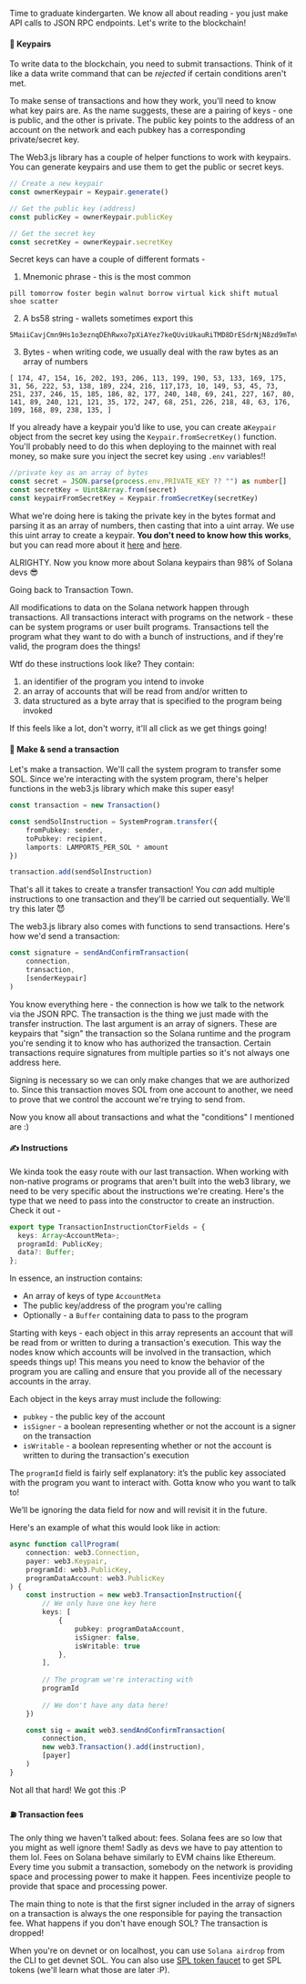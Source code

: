 Time to graduate kindergarten. We know all about reading - you just make API calls to JSON RPC endpoints. Let's write to the blockchain!

#### 🔐 Keypairs
To write data to the blockchain, you need to submit transactions. Think of it like a data write command that can be *rejected* if certain conditions aren't met. 

To make sense of transactions and how they work, you'll need to know what key pairs are. As the name suggests, these are a pairing of keys - one is public, and the other is private. The public key points to the address of an account on the network and each pubkey has a corresponding private/secret key. 

The Web3.js library has a couple of helper functions to work with keypairs. You can generate keypairs and use them to get the public or secret keys.
```ts
// Create a new keypair
const ownerKeypair = Keypair.generate()

// Get the public key (address)
const publicKey = ownerKeypair.publicKey

// Get the secret key
const secretKey = ownerKeypair.secretKey
```

Secret keys can have a couple of different formats - 
1. Mnemonic phrase - this is the most common
```
pill tomorrow foster begin walnut borrow virtual kick shift mutual shoe scatter
```
2. A bs58 string - wallets sometimes export this
```
5MaiiCavjCmn9Hs1o3eznqDEhRwxo7pXiAYez7keQUviUkauRiTMD8DrESdrNjN8zd9mTmVhRvBJeg5vhyvgrAhG
```
3. Bytes - when writing code, we usually deal with the raw bytes as an array of numbers 
```!
[ 174, 47, 154, 16, 202, 193, 206, 113, 199, 190, 53, 133, 169, 175, 31, 56, 222, 53, 138, 189, 224, 216, 117,173, 10, 149, 53, 45, 73, 251, 237, 246, 15, 185, 186, 82, 177, 240, 148, 69, 241, 227, 167, 80, 141, 89, 240, 121, 121, 35, 172, 247, 68, 251, 226, 218, 48, 63, 176, 109, 168, 89, 238, 135, ]
```

If you already have a keypair you’d like to use, you can create a`Keypair` object from the secret key using the `Keypair.fromSecretKey()` function. You'll probably need to do this when deploying to the mainnet with real money, so make sure you inject the secret key using `.env` variables!!

```ts
//private key as an array of bytes
const secret = JSON.parse(process.env.PRIVATE_KEY ?? "") as number[]
const secretKey = Uint8Array.from(secret)
const keypairFromSecretKey = Keypair.fromSecretKey(secretKey)
```

What we're doing here is taking the private key in the bytes format and parsing it as an array of numbers, then casting that into a uint array. We use this uint array to create a keypair. **You don't need to know how this works**, but you can read more about it [here](https://solanacookbook.com/references/keypairs-and-wallets.html) and [here](https://mattmazur.com/2021/11/19/splitting-a-solana-keypair-into-a-public-and-private-keys/).

ALRIGHTY. Now you know more about Solana keypairs than 98% of Solana devs :sunglasses: 

Going back to Transaction Town. 

All modifications to data on the Solana network happen through transactions. All transactions interact with programs on the network - these can be system programs or user built programs. Transactions tell the program what they want to do with a bunch of instructions, and if they're valid, the program does the things!

Wtf do these instructions look like? They contain:
1. an identifier of the program you intend to invoke
2. an array of accounts that will be read from and/or written to
3. data structured as a byte array that is specified to the program being invoked

If this feels like a lot, don't worry, it'll all click as we get things going!

#### 🚆 Make & send a transaction
Let's make a transaction. We'll call the system program to transfer some SOL. Since we're interacting with the system program, there's helper functions in the web3.js library which make this super easy!

```ts
const transaction = new Transaction()

const sendSolInstruction = SystemProgram.transfer({
    fromPubkey: sender,
    toPubkey: recipient,
    lamports: LAMPORTS_PER_SOL * amount
})

transaction.add(sendSolInstruction)
```

That's all it takes to create a transfer transaction! You *can* add multiple instructions to one transaction and they'll be carried out sequentially. We'll try this later 😈

The web3.js library also comes with functions to send transactions. Here's how we'd send a transaction:
```ts
const signature = sendAndConfirmTransaction(
    connection,
    transaction,
    [senderKeypair]
)
```

You know everything here - the connection is how we talk to the network via the JSON RPC. The transaction is the thing we just made with the transfer instruction. The last argument is an array of signers. These are keypairs that "sign" the transaction so the Solana runtime and the program you're sending it to know who has authorized the transaction. Certain transactions require signatures from multiple parties so it's not always one address here.

Signing is necessary so we can only make changes that we are authorized to. Since this transaction moves SOL from one account to another, we need to prove that we control the account we're trying to send from.  

Now you know all about transactions and what the "conditions" I mentioned are :)

#### ✍ Instructions 
We kinda took the easy route with our last transaction. When working with non-native programs or programs that aren't built into the web3 library, we need to be very specific about the instructions we're creating. Here's the type that we need to pass into the constructor to create an instruction. Check it out -
```ts
export type TransactionInstructionCtorFields = {
  keys: Array<AccountMeta>;
  programId: PublicKey;
  data?: Buffer;
};
```

In essence, an instruction contains:
* An array of keys of type `AccountMeta`
* The public key/address of the program you're calling
* Optionally - a `Buffer` containing data to pass to the program

Starting with keys - each object in this array represents an account that will be read from or written to during a transaction's execution. This way the nodes know which accounts will be involved in the transaction, which speeds things up! This means you need to know the behavior of the program you are calling and ensure that you provide all of the necessary accounts in the array.

Each object in the keys array must include the following:

* `pubkey` - the public key of the account
* `isSigner` - a boolean representing whether or not the account is a signer on the transaction
* `isWritable` - a boolean representing whether or not the account is written to during the transaction's execution

The `programId` field is fairly self explanatory: it’s the public key associated with the program you want to interact with. Gotta know who you want to talk to!

We’ll be ignoring the data field for now and will revisit it in the future.

Here's an example of what this would look like in action:
```ts
async function callProgram(
    connection: web3.Connection,
    payer: web3.Keypair,
    programId: web3.PublicKey,
    programDataAccount: web3.PublicKey
) {
    const instruction = new web3.TransactionInstruction({
        // We only have one key here
        keys: [
            {
                pubkey: programDataAccount,
                isSigner: false,
                isWritable: true
            },
        ],
        
        // The program we're interacting with
        programId
        
        // We don't have any data here!
    })

    const sig = await web3.sendAndConfirmTransaction(
        connection,
        new web3.Transaction().add(instruction),
        [payer]
    )
}
```

Not all that hard! We got this :P

#### ⛽ Transaction fees
The only thing we haven't talked about: fees. Solana fees are so low that you might as well ignore them! Sadly as devs we have to pay attention to them lol. Fees on Solana behave similarly to EVM chains like Ethereum. Every time you submit a transaction, somebody on the network is providing space and processing power to make it happen. Fees incentivize people to provide that space and processing power.

The main thing to note is that the first signer included in the array of signers on a transaction is always the one responsible for paying the transaction fee. What happens if you don't have enough SOL? The transaction is dropped! 

When you're on devnet or on localhost, you can use `Solana airdrop` from the CLI to get devnet SOL. You can also use [SPL token faucet](https://spl-token-faucet.com/) to get SPL tokens (we'll learn what those are later :P).
